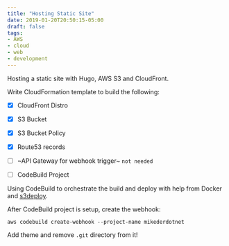```yaml
---
title: "Hosting Static Site"
date: 2019-01-20T20:50:15-05:00
draft: false
tags:
- AWS
- cloud
- web
- development
---
```


Hosting a static site with Hugo, AWS S3 and CloudFront.

Write CloudFormation template to build the following:

- [x] CloudFront Distro
- [x] S3 Bucket
- [x] S3 Bucket Policy
- [x] Route53 records
- [ ] ~API Gateway for webhook trigger~ `not needed`
- [ ]  CodeBuild Project



Using CodeBuild to orchestrate the build and deploy with help from Docker and
[s3deploy](https://github.com/bep/s3deploy).

After CodeBuild project is setup, create the webhook:

```
aws codebuild create-webhook --project-name mikederdotnet
```

Add theme and remove `.git` directory from it!
